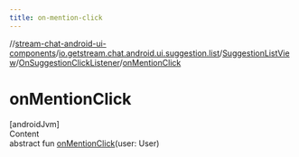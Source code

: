 ```yaml
---
title: on-mention-click
---
```

//[stream-chat-android-ui-components](../../../../index.md)/[io.getstream.chat.android.ui.suggestion.list](../../index.md)/[SuggestionListView](../index.md)/[OnSuggestionClickListener](index.md)/[onMentionClick](onMentionClick.md)



# onMentionClick  
[androidJvm]  
Content  
abstract fun [onMentionClick](onMentionClick.md)(user: User)  



